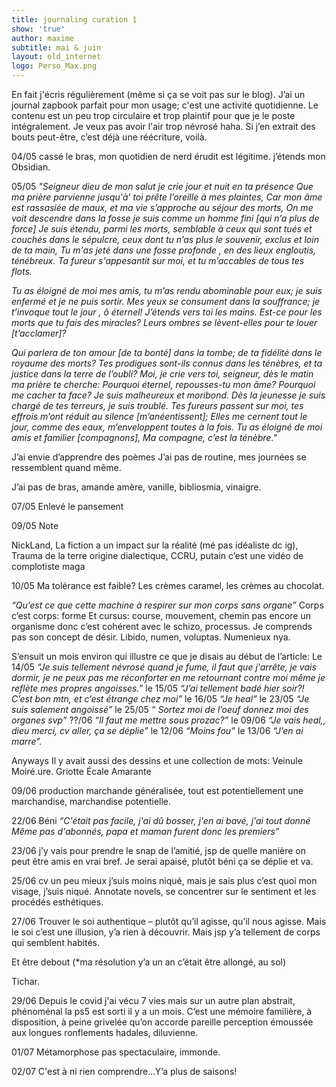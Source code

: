 ```yaml
---
title: journaling curation 1
show: 'true'
author: maxime
subtitle: mai & juin
layout: old_internet
logo: Perso_Max.png
---
```

En fait j'écris régulièrement (même si ça se voit pas sur le blog). J’ai un journal zapbook parfait pour mon usage; c'est une activité quotidienne. Le contenu est un peu trop circulaire et trop plaintif pour que je le poste intégralement. Je veux pas avoir l'air trop névrosé haha.
Si j’en extrait des bouts peut-être, c’est déjà une réécriture, voilà.


04/05
cassé le bras, mon quotidien de nerd érudit est légitime. j’étends mon Obsidian.

05/05
*"Seigneur dieu de mon salut je crie jour et nuit en ta présence 
Que ma prière parvienne jusqu'à’ toi prête l’oreille à mes plaintes,
Car mon âme est rassasiée de maux, et ma vie s’approche au séjour des morts,
On me voit descendre dans la fosse je suis comme un homme fini \[qui n’a plus de force]
Je suis étendu, parmi les morts, semblable à ceux qui sont tués et couchés dans le sépulcre, ceux dont tu 
n’as plus le souvenir, exclus et loin de ta main,
Tu m'as jeté dans une fosse profonde , en des lieux engloutis, ténébreux.
Ta fureur s'appesantit sur moi, et tu m’accables de tous tes flots.*


*Tu as éloigné de moi mes amis, tu m’as rendu abominable pour eux; je suis enfermé et je ne puis sortir.
Mes yeux se consument dans la souffrance; je t’invoque tout le jour , ô éternel!  J’étends vers toi les mains.
Est-ce pour les morts que tu fais des miracles? Leurs ombres se lèvent-elles pour te louer \[t’acclamer]?*


*Qui parlera de ton amour \[de ta bonté] dans la tombe; de ta fidélité dans le royaume des morts?
Tes prodigues sont-ils connus dans les ténèbres, et ta justice dans la terre de l’oubli?
Moi, je crie vers toi, seigneur, dès le matin ma prière te cherche:
Pourquoi éternel, repousses-tu mon âme? Pourquoi me cacher ta face? 
Je suis malheureux et moribond. Dès la jeunesse je suis chargé de tes terreurs, je suis troublé.
Tes fureurs passent sur moi, tes effrois m’ont réduit au silence \[m’anéentissent];
Elles me cernent tout le jour, comme des eaux, m’enveloppent toutes à la fois.
Tu as éloigné de moi amis et familier \[compagnons],
Ma compagne, c’est la ténèbre."*

J’ai envie d’apprendre des poèmes
J’ai pas de routine, mes journées se ressemblent quand même.

J’ai pas de bras, amande amère, vanille, bibliosmia, vinaigre.

07/05
Enlevé le pansement

09/05
Note

NickLand,
La fiction a un impact sur la réalité (mé pas idéaliste dc ig),
Trauma de la terre origine dialectique,
CCRU,
putain c’est une vidéo de complotiste maga

10/05
Ma tolérance est faible? Les crèmes caramel, les crèmes au chocolat.

*“Qu’est ce que cette machine à respirer sur mon corps sans organe”*
Corps c’est corps: forme
Et cursus: course, mouvement, chemin
pas encore un organisme donc c’est cohérent avec le schizo, processus. Je comprends pas son concept de désir. Libido, numen, voluptas. Numenieux nya.

S’ensuit un mois environ qui illustre ce que je disais au début de l’article:
Le 14/05 *“Je suis tellement névrosé quand je fume, il faut que j'arrête, je vais dormir, je ne peux pas me réconforter en me retournant contre moi même je reflète mes propres angoisses.”* le 15/05 *“J’ai tellement badé hier soir?! C’est bon mtn, et c’est étrange chez moi”* le 16/05 *“Je heal”* le 23/05 *“Je suis salement angoissé”* le 25/05 *“ Sortez moi de l’oeuf donnez moi des organes svp”* ??/06 *“Il faut me mettre sous prozac?”* le 09/06 *“Je vais heal,, dieu merci, cv aller, ça se déplie”* le 12/06 *“Moins fou”* le 13/06 *“J’en ai marre”.*

Anyways
Il y avait aussi des dessins et une collection de mots:
Veinule
Moiré.ure.
Griotte
Écale 
Amarante 

09/06
production marchande généralisée, tout est potentiellement une marchandise, marchandise potentielle.

22/06
Béni 
*“C'était pas facile, j'ai dû bosser, j'en ai bavé, j'ai tout donné
Même pas d'abonnés, papa et maman furent donc les premiers”*

23/06
j’y vais pour prendre le snap de l’amitié, jsp de quelle manière on peut être amis en vrai bref.
Je serai apaisé, plutôt béni ça se déplie et va.

25/06
cv un peu mieux j’suis moins niqué, mais je sais plus c’est quoi mon visage, j’suis niqué.
Annotate novels, se concentrer sur le sentiment et les procédés esthétiques.

27/06
Trouver le soi authentique – plutôt qu’il agisse, qu’il nous agisse. Mais le soi c’est une illusion,  y’a rien à découvrir. Mais jsp y’a tellement de corps qui semblent habités.

Et être debout (\*ma résolution y’a un an c’était être allongé, au sol)

Tichar.

29/06
Depuis le covid j'ai vécu 7 vies mais sur un autre plan abstrait, phénoménal la ps5 est sorti il y a un mois. C’est une mémoire familière, à disposition, à peine grivelée qu’on accorde pareille perception émoussée aux longues ronflements hadales, diluvienne.

01/07
Métamorphose pas spectaculaire, immonde.

02/07
C'est à ni rien comprendre…Y’a plus de saisons!
